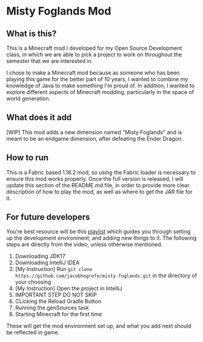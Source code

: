 # Misty Foglands Mod

## What is this?
This is a Minecraft mod I developed for my Open Source Development class, in which we are able to pick a project to work on throughout the semester that we are interested in. 

I chose to make a Minecraft mod because as someone who has been playing this game for the better part of 10 years, I wanted to combine my knowledge of Java to make something I'm proud of. In addition, I wanted to explore different aspects of Minecraft modding, particularly in the space of world generation.

## What does it add
[WIP]
This mod adds a new dimension named "Misty Foglands" and is meant to be an endgame dimension, after defeating the Ender Dragon. 

## How to run
This is a Fabric based 1.18.2 mod, so using the Fabric loader is necessary to ensure this mod works properly. Once the full version is released, I will update this section of the README.md file, in order to provide more clear description of how to play the mod, as well as where to get the JAR file for it.

## For future developers
You're best resource will be this [playlist](https://www.youtube.com/watch?v=Xts41xvfjfs&list=PLKGarocXCE1ECgBI1_Z_Yr4qMdhjVi3kg&index=1&t=4s) which guides you through setting up the development environment, and adding new things to it. The following steps are directly from the video, unless otherwise mentioned.

1. Downloading JDK17
2. Downloading IntelliJ IDEA
3. [My Instruction] Run `git clone https://github.com/jacobhogrefe/misty-foglands.git` in the directory of your choosing
4. [My Instruction] Open the project in IntelliJ
5. IMPORTANT STEP DO NOT SKIP
6. CLicking the Reload Gradle Button
7. Running the genSources task
8. Starting Minecraft for the first time

These will get the mod environment set up, and what you add next should be reflected in game.